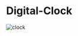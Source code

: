 # Digital-Clock
![clock](https://user-images.githubusercontent.com/79762394/138640230-13da35cc-1503-4370-8c32-69d6ad1a858c.PNG)
